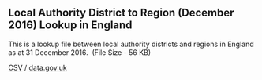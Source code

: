 ## Local Authority District to Region (December 2016) Lookup in England

This is a lookup file between local authority districts and regions in England as at 31 December 2016.  (File Size - 56 KB)

[CSV](../csv/014.csv) / [data.gov.uk](https://data.gov.uk/dataset/0e0deaed-6549-422d-9cdc-38eeee07c655/local-authority-district-to-region-december-2016-lookup-in-england)

